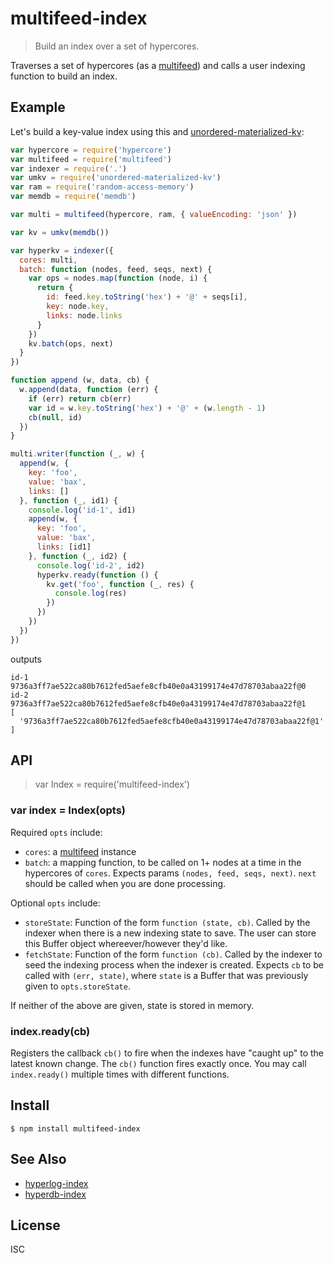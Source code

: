 # multifeed-index

> Build an index over a set of hypercores.

Traverses a set of hypercores (as a
[multifeed](https://github.com/noffle/multifeed)) and calls a user
indexing function to build an index.

## Example

Let's build a key-value index using this and
[unordered-materialized-kv](https://github.com/substack/unordered-materialized-kv):

```js
var hypercore = require('hypercore')
var multifeed = require('multifeed')
var indexer = require('.')
var umkv = require('unordered-materialized-kv')
var ram = require('random-access-memory')
var memdb = require('memdb')

var multi = multifeed(hypercore, ram, { valueEncoding: 'json' })

var kv = umkv(memdb())

var hyperkv = indexer({
  cores: multi,
  batch: function (nodes, feed, seqs, next) {
    var ops = nodes.map(function (node, i) {
      return {
        id: feed.key.toString('hex') + '@' + seqs[i],
        key: node.key,
        links: node.links
      }
    })
    kv.batch(ops, next)
  }
})

function append (w, data, cb) {
  w.append(data, function (err) {
    if (err) return cb(err)
    var id = w.key.toString('hex') + '@' + (w.length - 1)
    cb(null, id)
  })
}

multi.writer(function (_, w) {
  append(w, {
    key: 'foo',
    value: 'bax',
    links: []
  }, function (_, id1) {
    console.log('id-1', id1)
    append(w, {
      key: 'foo',
      value: 'bax',
      links: [id1]
    }, function (_, id2) {
      console.log('id-2', id2)
      hyperkv.ready(function () {
        kv.get('foo', function (_, res) {
          console.log(res)
        })
      })
    })
  })
})
```

outputs

```
id-1 9736a3ff7ae522ca80b7612fed5aefe8cfb40e0a43199174e47d78703abaa22f@0
id-2 9736a3ff7ae522ca80b7612fed5aefe8cfb40e0a43199174e47d78703abaa22f@1
[
  '9736a3ff7ae522ca80b7612fed5aefe8cfb40e0a43199174e47d78703abaa22f@1'
]
```

## API

> var Index = require('multifeed-index')

### var index = Index(opts)

Required `opts` include:

- `cores`: a [multifeed](https://github.com/noffle/multifeed) instance
- `batch`: a mapping function, to be called on 1+ nodes at a time in the
  hypercores of `cores`. Expects params `(nodes, feed, seqs, next)`. `next`
  should be called when you are done processing.

Optional `opts` include:

- `storeState`: Function of the form `function (state, cb)`. Called by the
  indexer when there is a new indexing state to save. The user can store this
  Buffer object whereever/however they'd like.
- `fetchState`: Function of the form `function (cb)`. Called by the indexer to
  seed the indexing process when the indexer is created. Expects `cb` to be
  called with `(err, state)`, where `state` is a Buffer that was previously
  given to `opts.storeState`.

If neither of the above are given, state is stored in memory.

### index.ready(cb)

Registers the callback `cb()` to fire when the indexes have "caught up" to the
latest known change. The `cb()` function fires exactly once. You may call
`index.ready()` multiple times with different functions.

## Install

```
$ npm install multifeed-index
```

## See Also
- [hyperlog-index](https://github.com/substack/hyperlog-index)
- [hyperdb-index](https://github.com/noffle/hyperdb-index)

## License

ISC

